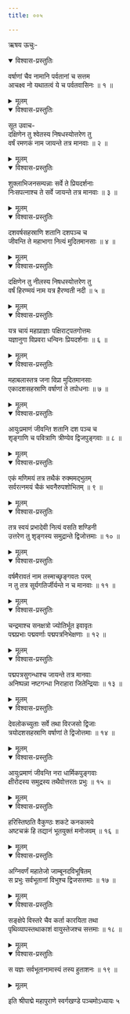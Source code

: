 ```yaml
---
title: ००५

---
```

ऋषय ऊचुः-  

<details open><summary>विश्वास-प्रस्तुतिः</summary>

वर्षाणां चैव नामानि पर्वतानां च सत्तम  
आचक्ष्व नो यथातत्वं ये च पर्वतवासिनः ॥ १ ॥
</details>

<details><summary>मूलम्</summary>

वर्षाणां चैव नामानि पर्वतानां च सत्तम  
आचक्ष्व नो यथातत्वं ये च पर्वतवासिनः ॥ १ ॥
</details>



<details open><summary>विश्वास-प्रस्तुतिः</summary>

सूत उवाच-  
दक्षिणेन तु श्वेतस्य निषधस्योत्तरेण तु  
वर्षं रमणकं नाम जायन्ते तत्र मानवाः ॥ २ ॥
</details>

<details><summary>मूलम्</summary>

सूत उवाच-  
दक्षिणेन तु श्वेतस्य निषधस्योत्तरेण तु  
वर्षं रमणकं नाम जायन्ते तत्र मानवाः ॥ २ ॥
</details>



<details open><summary>विश्वास-प्रस्तुतिः</summary>

शुक्लाभिजनसम्पन्नाः सर्वे ते प्रियदर्शनाः  
निःसपत्नाश्च ते सर्वे जायन्ते तत्र मानवाः ॥ ३ ॥
</details>

<details><summary>मूलम्</summary>

शुक्लाभिजनसम्पन्नाः सर्वे ते प्रियदर्शनाः  
निःसपत्नाश्च ते सर्वे जायन्ते तत्र मानवाः ॥ ३ ॥
</details>



<details open><summary>विश्वास-प्रस्तुतिः</summary>

दशवर्षसहस्राणि शतानि दशपञ्च च  
जीवन्ति ते महाभागा नित्यं मुदितमानसाः ॥ ४ ॥
</details>

<details><summary>मूलम्</summary>

दशवर्षसहस्राणि शतानि दशपञ्च च  
जीवन्ति ते महाभागा नित्यं मुदितमानसाः ॥ ४ ॥
</details>



<details open><summary>विश्वास-प्रस्तुतिः</summary>

दक्षिणेन तु नीलस्य निषधस्योत्तरेण तु  
वर्षं हिरण्मयं नाम यत्र हैरण्वती नदी ॥ ५ ॥
</details>

<details><summary>मूलम्</summary>

दक्षिणेन तु नीलस्य निषधस्योत्तरेण तु  
वर्षं हिरण्मयं नाम यत्र हैरण्वती नदी ॥ ५ ॥
</details>



<details open><summary>विश्वास-प्रस्तुतिः</summary>

यत्र चायं महाप्राज्ञाः पक्षिराट्पतगोत्तमः  
यज्ञानुगा विप्रवरा धन्विनः प्रियदर्शनाः ॥ ६ ॥
</details>

<details><summary>मूलम्</summary>

यत्र चायं महाप्राज्ञाः पक्षिराट्पतगोत्तमः  
यज्ञानुगा विप्रवरा धन्विनः प्रियदर्शनाः ॥ ६ ॥
</details>



<details open><summary>विश्वास-प्रस्तुतिः</summary>

महाबलास्तत्र जना विप्रा मुदितमानसाः  
एकादशसहस्राणि वर्षाणां ते तपोधनाः ॥ ७ ॥
</details>

<details><summary>मूलम्</summary>

महाबलास्तत्र जना विप्रा मुदितमानसाः  
एकादशसहस्राणि वर्षाणां ते तपोधनाः ॥ ७ ॥
</details>



<details open><summary>विश्वास-प्रस्तुतिः</summary>

आयुःप्रमाणं जीवन्ति शतानि दश पञ्च च  
शृङ्गाणि च पवित्राणि त्रीण्येव द्विजपुङ्गवाः ॥ ८ ॥
</details>

<details><summary>मूलम्</summary>

आयुःप्रमाणं जीवन्ति शतानि दश पञ्च च  
शृङ्गाणि च पवित्राणि त्रीण्येव द्विजपुङ्गवाः ॥ ८ ॥
</details>



<details open><summary>विश्वास-प्रस्तुतिः</summary>

एकं मणिमयं तत्र तथैकं रुक्ममद्भुतम्  
सर्वरत्नमयं चैकं भवनैरुपशोभितम् ॥ ९ ॥
</details>

<details><summary>मूलम्</summary>

एकं मणिमयं तत्र तथैकं रुक्ममद्भुतम्  
सर्वरत्नमयं चैकं भवनैरुपशोभितम् ॥ ९ ॥
</details>



<details open><summary>विश्वास-प्रस्तुतिः</summary>

तत्र स्वयं प्रभादेवी नित्यं वसति शण्डिनी  
उत्तरेण तु शृङ्गस्य समुद्रान्ते द्विजोत्तमाः ॥ १० ॥
</details>

<details><summary>मूलम्</summary>

तत्र स्वयं प्रभादेवी नित्यं वसति शण्डिनी  
उत्तरेण तु शृङ्गस्य समुद्रान्ते द्विजोत्तमाः ॥ १० ॥
</details>



<details open><summary>विश्वास-प्रस्तुतिः</summary>

वर्षमैरावतं नाम तस्माच्छृङ्गवतः परम्  
न तु तत्र सूर्यगतिर्जीर्यन्ते न च मानवाः ॥ ११ ॥
</details>

<details><summary>मूलम्</summary>

वर्षमैरावतं नाम तस्माच्छृङ्गवतः परम्  
न तु तत्र सूर्यगतिर्जीर्यन्ते न च मानवाः ॥ ११ ॥
</details>



<details open><summary>विश्वास-प्रस्तुतिः</summary>

चन्द्रमाश्च सनक्षत्रो ज्योतिर्भूत इवावृतः  
पद्मप्रभाः पद्मवर्णाः पद्मपत्रनिभेक्षणाः ॥ १२ ॥
</details>

<details><summary>मूलम्</summary>

चन्द्रमाश्च सनक्षत्रो ज्योतिर्भूत इवावृतः  
पद्मप्रभाः पद्मवर्णाः पद्मपत्रनिभेक्षणाः ॥ १२ ॥
</details>



<details open><summary>विश्वास-प्रस्तुतिः</summary>

पद्मपत्रसुगन्धाश्च जायन्ते तत्र मानवाः  
अनिष्पन्ना नष्टगन्धा निराहारा जितेन्द्रियाः ॥ १३ ॥
</details>

<details><summary>मूलम्</summary>

पद्मपत्रसुगन्धाश्च जायन्ते तत्र मानवाः  
अनिष्पन्ना नष्टगन्धा निराहारा जितेन्द्रियाः ॥ १३ ॥
</details>



<details open><summary>विश्वास-प्रस्तुतिः</summary>

देवलोकच्युताः सर्वे तथा विरजसो द्विजाः  
त्रयोदशसहस्राणि वर्षाणां ते द्विजोत्तमाः ॥ १४ ॥
</details>

<details><summary>मूलम्</summary>

देवलोकच्युताः सर्वे तथा विरजसो द्विजाः  
त्रयोदशसहस्राणि वर्षाणां ते द्विजोत्तमाः ॥ १४ ॥
</details>



<details open><summary>विश्वास-प्रस्तुतिः</summary>

आयुःप्रमाणं जीवन्ति नरा धार्मिकपुङ्गवाः  
क्षीरोदस्य समुद्रस्य तथैवोत्तरतः प्रभुः ॥ १५ ॥
</details>

<details><summary>मूलम्</summary>

आयुःप्रमाणं जीवन्ति नरा धार्मिकपुङ्गवाः  
क्षीरोदस्य समुद्रस्य तथैवोत्तरतः प्रभुः ॥ १५ ॥
</details>



<details open><summary>विश्वास-प्रस्तुतिः</summary>

हरिस्तिष्ठति वैकुण्ठः शकटे कनकामये  
अष्टचक्रं हि तद्यानं भूतयुक्तं मनोजवम् ॥ १६ ॥
</details>

<details><summary>मूलम्</summary>

हरिस्तिष्ठति वैकुण्ठः शकटे कनकामये  
अष्टचक्रं हि तद्यानं भूतयुक्तं मनोजवम् ॥ १६ ॥
</details>



<details open><summary>विश्वास-प्रस्तुतिः</summary>

अग्निवर्णं महातेजो जाम्बूनदविभूषितम्  
स प्रभुः सर्वभूतानां विभुश्च द्विजसत्तमाः ॥ १७ ॥
</details>

<details><summary>मूलम्</summary>

अग्निवर्णं महातेजो जाम्बूनदविभूषितम्  
स प्रभुः सर्वभूतानां विभुश्च द्विजसत्तमाः ॥ १७ ॥
</details>



<details open><summary>विश्वास-प्रस्तुतिः</summary>

सङ्क्षेपे विस्तरे चैव कर्ता कारयिता तथा  
पृथिव्यापस्तथाकाशं वायुस्तेजश्च सत्तमाः ॥ १८ ॥
</details>

<details><summary>मूलम्</summary>

सङ्क्षेपे विस्तरे चैव कर्ता कारयिता तथा  
पृथिव्यापस्तथाकाशं वायुस्तेजश्च सत्तमाः ॥ १८ ॥
</details>



<details open><summary>विश्वास-प्रस्तुतिः</summary>

स यज्ञः सर्वभूतानामास्यं तस्य हुताशनः ॥ १९ ॥
</details>

<details><summary>मूलम्</summary>

स यज्ञः सर्वभूतानामास्यं तस्य हुताशनः ॥ १९ ॥
</details>


इति श्रीपाद्मे महापुराणे स्वर्गखण्डे पञ्चमोऽध्यायः ५